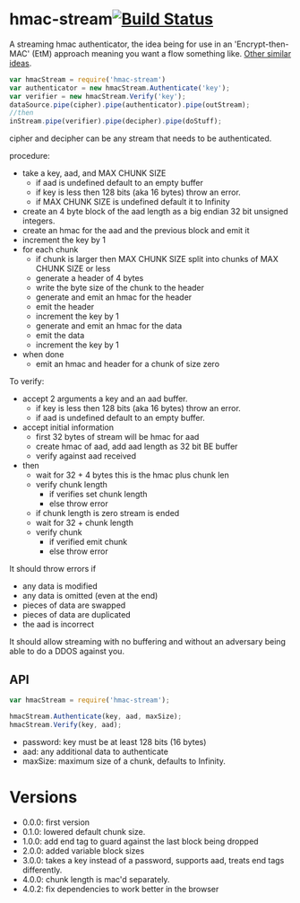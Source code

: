 hmac-stream[![Build Status](https://travis-ci.org/calvinmetcalf/hmac-stream.svg)](https://travis-ci.org/calvinmetcalf/hmac-stream)
====

A streaming hmac authenticator, the idea being for use in an 'Encrypt-then-MAC' (EtM) approach meaning you want a flow something like.  [Other similar ideas](https://www.imperialviolet.org/2014/06/27/streamingencryption.html).

```js
var hmacStream = require('hmac-stream')
var authenticator = new hmacStream.Authenticate('key');
var verifier = new hmacStream.Verify('key');
dataSource.pipe(cipher).pipe(authenticator).pipe(outStream);
//then
inStream.pipe(verifier).pipe(decipher).pipe(doStuff);
```

cipher and decipher can be any stream that needs to be authenticated.

procedure:

- take a key, aad, and MAX CHUNK SIZE
    - if aad is undefined default to an empty buffer
    - if key is less then 128 bits (aka 16 bytes) throw an error.
    - if MAX CHUNK SIZE is undefined default it to Infinity
- create an 4 byte block of the aad length as a big endian 32 bit unsigned integers.
- create an hmac for the aad and the previous block and emit it
- increment the key by 1
- for each chunk
    - if chunk is larger then MAX CHUNK SIZE split into chunks of MAX CHUNK SIZE or less
    - generate a header of 4 bytes
    - write the byte size of the chunk to the header
    - generate and emit an hmac for the header
    - emit the header
    - increment the key by 1
    - generate and emit an hmac for the data
    - emit the data
    - increment the key by 1
- when done
    - emit an hmac and header for a chunk of size zero

To verify:


- accept 2 arguments a key and an aad buffer.
    - if key is less then 128 bits (aka 16 bytes) throw an error.
    - if aad is undefined default to an empty buffer.
- accept initial information
    - first 32 bytes of stream will be hmac for aad
    - create hmac of aad, add aad length as 32 bit BE buffer
    - verify against aad received
- then
    - wait for 32 + 4 bytes this is the hmac plus chunk len
    - verify chunk length
      - if verifies set chunk length
      - else throw error
    - if chunk length is zero stream is ended
    - wait for 32 + chunk length
    - verify chunk
      - if verified emit chunk
      - else throw error

It should throw errors if
  - any data is modified
  - any data is omitted (even at the end)
  - pieces of data are swapped
  - pieces of data are duplicated
  - the aad is incorrect

It should allow streaming with no buffering and without an adversary
being able to do a DDOS against you.

## API

```js
var hmacStream = require('hmac-stream');

hmacStream.Authenticate(key, aad, maxSize);
hmacStream.Verify(key, aad);
```

- password: key must be at least 128 bits (16 bytes)
- aad: any additional data to authenticate
- maxSize: maximum size of a chunk, defaults to Infinity.


# Versions
- 0.0.0: first version
- 0.1.0: lowered default chunk size.
- 1.0.0: add end tag to guard against the last block being dropped
- 2.0.0: added variable block sizes
- 3.0.0: takes a key instead of a password, supports aad, treats end tags differently.
- 4.0.0: chunk length is mac'd separately.
- 4.0.2: fix dependencies to work better in the browser
